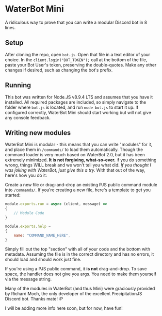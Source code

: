 # WaterBot Mini
A ridiculous way to prove that you can write a modular Discord bot in 8 lines.

## Setup
After cloning the repo, open ``bot.js``. Open that file in a text editor of your choice. In the ``client.login("BOT_TOKEN");`` call at the bottom of the file, paste your Bot User's token, preserving the double-quotes. Make any other changes if desired, such as changing the bot's prefix.

## Running
This bot was written for Node.JS v8.9.4 LTS and assumes that you have it installed. All required packages are included, so simply navigate to the folder where ``bot.js`` is located, and run ``node bot.js`` to start it up. If configured correctly, WaterBot Mini should start working but will not give any console feedback.

## Writing new modules
WaterBot Mini is modular - this means that you can write "modules" for it, and place them in ``/commands/`` to load them automatically. Though the command loader is very much based on WaterBot 2.0, but it has been extremely minimized. **It is not forgiving, what-so-ever.** if you do something wrong, things WILL break and we won't tell you what did. *If you thought I was joking with WaterBot, just give this a try.* With that out of the way, here's how you do it: 

Create a new file or drag-and-drop an existing PJS public command module into ``/commands/``.
If you're creating a new file, here's a template to get you started:

```js
module.exports.run = async (client, message) =>
{
    // Module Code
}

module.exports.help =
{
	name: "COMMAND_NAME_HERE",
}
```

Simply fill out the top "section" with all of your code and the bottom with metadata. Assuming the file is in the correct directory and has no errors, it should load and should work just fine.

If you're using a PJS public command, it **is not** drag-and-drop. To save space, the handler does not give you args. You need to make them yourself via the message string.

Many of the modules in WaterBot (and thus Mini) were graciously provided by Richard Moch, the only developer of the excellent PrecipitationJS Discord bot. Thanks mate! :P

I will be adding more info here soon, but for now, have fun!
